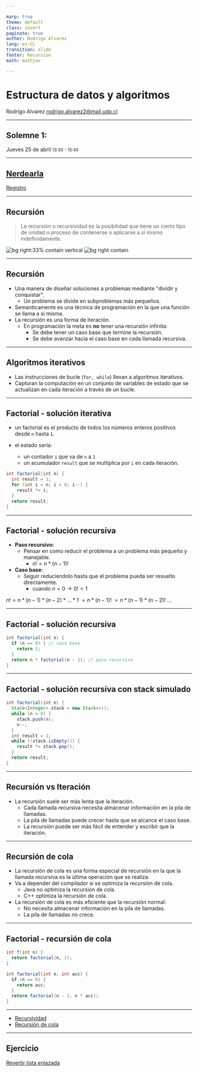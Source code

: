 ```yaml
---

marp: true
theme: default
class: invert
paginate: true
author: Rodrigo Alvarez
lang: es-CL
transition: slide
footer: Recursion
math: mathjax

---
```


# Estructura de datos y algoritmos

Rodrigo Alvarez
rodrigo.alvarez2@mail.udp.cl


---

## Solemne 1:
Jueves 25 de abril
<small>13:30 - 15:45 </small>

---

## [Nerdearla](https://nerdear.la/)
[Registro](https://reg.nerdear.la?invited_by=MzAwMDU1)

---

## Recursión
> La recursión o recursividad es la posibilidad que tiene un cierto tipo de unidad o proceso de contenerse o aplicarse a sí mismo indefinidamente.

![bg right:33% contain vertical](images/6/droste_cacao.png)
![bg right contain](images/6/recursion_meme.png)

---

## Recursión

 - Una manera de diseñar soluciones a problemas mediante "dividir y conquistar".
   - Un problema se divide en subproblemas más pequeños.
- Semanticamente es una técnica de programación en la que una función se llama a sí misma.
- La recursión es una forma de iteración.
  - En programación la meta es **no** tener una recursión infinita:
    - Se debe tener un caso base que termine la recursión.
    - Se debe avanzar hacia el caso base en cada llamada recursiva.

---

## Algoritmos iterativos
- Las instrucciones de bucle (`for, while`) llevan a algoritmos iterativos.
- Capturan la computación en un conjunto de variables de estado que se actualizan en cada iteración a través de un bucle.

---

## Factorial - solución iterativa
- un factorial es el producto de todos los números enteros positivos desde `n` hasta `1`.

- el estado sería:
  -  un contador `i` que va de `n` a `1`
  -  un acumulador `result` que se multiplica por `i` en cada iteración.

```java
int factorial(int n) {
  int result = 1;
  for (int i = n; i > 0; i--) {
    result *= i;
  }
  return result;
}
```

---

## Factorial - solución recursiva

- **Paso recursivo:**
  - Pensar en como reducir el problema a un problema más pequeño y manejable. 
    - $n! = n * (n-1)!$
- **Caso base:**
  - Seguir reduciendolo hasta que el problema pueda ser resuelto directamente.
    - cuando $n = 0 \rightarrow 0! = 1$

$n! = n * (n - 1) * (n - 2) * ... * 1$
$= n * (n - 1)!$
$= n * (n - 1)  * (n - 2)!$
$...$ 

---

## Factorial - solución recursiva
  
```java 
int factorial(int n) {
  if (n == 0) { // caso base
    return 1;
  }
  return n * factorial(n - 1); // paso recursivo
}
```

---

## Factorial - solución recursiva con stack simulado
  
```java
int factorial(int n) {
  Stack<Integer> stack = new Stack<>();
  while (n > 0) {
    stack.push(n);
    n--;
  }
  int result = 1;
  while (!stack.isEmpty()) {
    result *= stack.pop();
  }
  return result;
}
```

---

## Recursión vs Iteración
- La recursión suele ser más lenta que la iteración.
  - Cada llamada recursiva necesita almacenar información en la pila de llamadas.
  - La pila de llamadas puede crecer hasta que se alcance el caso base.
  - La recursión puede ser más fácil de entender y escribir que la iteración.

---

## Recursión de cola
- La recursión de cola es una forma especial de recursión en la que la llamada recursiva es la última operación que se realiza.
- Va a depender del compilador si se optimiza la recursión de cola.
  - Java no optimiza la recursión de cola.
  - C++ optimiza la recursión de cola.
- La recursión de cola es más eficiente que la recursión normal:
  - No necesita almacenar información en la pila de llamadas.
  - La pila de llamadas no crece.

---

## Factorial - recursión de cola

```java
int f(int n) {
  return factorial(n, 1);
}

int factorial(int n, int acc) {
  if (n == 0) {
    return acc;
  }
  return factorial(n - 1, n * acc);
}

```


---

- [Recursividad](https://youtu.be/YwRjEOFxvO0?si=hV6_LK9LLGtXRUsO)
- [Recursión de cola](https://youtu.be/SIgfSYyWVjo?si=Lh3o2kfYgoBh8LD8)

---

## Ejercicio
[Revertir lista enlazada](https://www.hackerrank.com/challenges/one-month-preparation-kit-reverse-a-linked-list/problem)